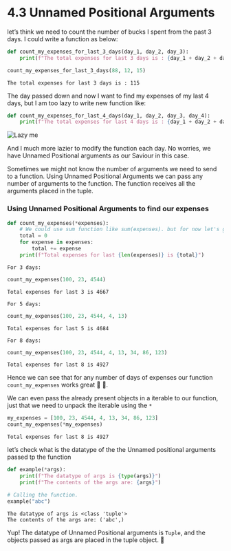 # 4.3 Unnamed Positional Arguments

let’s think we need to count the number of bucks I spent from the past 3
days. I could write a function as below:

``` python
def count_my_expenses_for_last_3_days(day_1, day_2, day_3):
    print(f"The total expenses for last 3 days is : {day_1 + day_2 + day_3}")
```

``` python
count_my_expenses_for_last_3_days(88, 12, 15)
```

    The total expenses for last 3 days is : 115

The day passed down and now I want to find my expenses of my last 4
days, but I am too lazy to write new function like:

``` python
def count_my_expenses_for_last_4_days(day_1, day_2, day_3, day_4):
    print(f"The total expenses for last 4 days is : {day_1 + day_2 + day_3 + day_4}")
```

![Lazy
me](https://github.com/NaveenKumarReddy8/Temporary-host-store/blob/main/Chapters_1-5/Chapter_4/resources/lazy.jpg?raw=true)

And I much more lazier to modify the function each day. No worries, we
have Unnamed Positional arguments as our Saviour in this case.

Sometimes we might not know the number of arguments we need to send to a
function. Using Unnamed Positional Arguments we can pass any number of
arguments to the function. The function receives all the arguments
placed in the tuple.

### Using Unnamed Positional Arguments to find our expenses

``` python
def count_my_expenses(*expenses):
    # We could use sum function like sum(expenses). but for now let's go the raw way.
    total = 0
    for expense in expenses:
        total += expense
    print(f"Total expenses for last {len(expenses)} is {total}")
```

`For 3 days:`

``` python
count_my_expenses(100, 23, 4544)
```

    Total expenses for last 3 is 4667

`For 5 days:`

``` python
count_my_expenses(100, 23, 4544, 4, 13)
```

    Total expenses for last 5 is 4684

`For 8 days:`

``` python
count_my_expenses(100, 23, 4544, 4, 13, 34, 86, 123)
```

    Total expenses for last 8 is 4927

Hence we can see that for any number of days of expenses our function
`count_my_expenses` works great 🤖 🍾.

We can even pass the already present objects in a iterable to our
function, just that we need to unpack the iterable using the `*`

``` python
my_expenses = [100, 23, 4544, 4, 13, 34, 86, 123]
count_my_expenses(*my_expenses)
```

    Total expenses for last 8 is 4927

let’s check what is the datatype of the the Unnamed positional arguments
passed tp the function

``` python
def example(*args):
    print(f"The datatype of args is {type(args)}")
    print(f"The contents of the args are: {args}")

# Calling the function. 
example("abc")
```

    The datatype of args is <class 'tuple'>
    The contents of the args are: ('abc',)

Yup\! The datatype of Unnamed Positional arguments is `Tuple`, and the
objects passed as args are placed in the tuple object. 🙂
